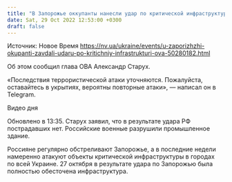 ```yaml
---
title: "В Запорожье оккупанты нанесли удар по критической инфраструктуре — ОВА"
date: Sat, 29 Oct 2022 12:53:00 +0300
draft: false
---
```

Источник: Новое Время https://nv.ua/ukraine/events/u-zaporizhzhi-okupanti-zavdali-udaru-po-kritichniy-infrastrukturi-ova-50280182.html


Об этом сообщил глава ОВА Александр Старух.

«Последствия террористической атаки уточняются. Пожалуйста, оставайтесь в укрытиях, вероятны повторные атаки», — написал он в Telegram.

 Видео дня   

Обновлено в 13:35. Старух заявил, что в результате удара РФ пострадавших нет. Российские военные разрушили промышленное здание. 

Россияне регулярно обстреливают Запорожье, а в последние недели намеренно атакуют объекты критической инфраструктуры в городах по всей Украине. 27 октября в результате удара по Запорожью была полностью обесточена инфраструктура.
